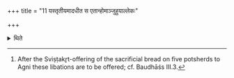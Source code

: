 +++
title = "11 यस्तृतीयमादधीत स एतान्होमाञ्जुहुयाल्लेकः"

+++

<details><summary>थिते</summary>

11. He who may establish (fires) for the third time should offer these libations[^1] of ghee with lekaḥ sulekaḥ...[^2]   


[^1]: After the Sviṣṭakr̥t-offering of the sacrificial bread on five potsherds to Agni these libations are to be offered; cf. Baudhāśs III.3.  

[^1]: TS 1.5.3.1.
</details>
